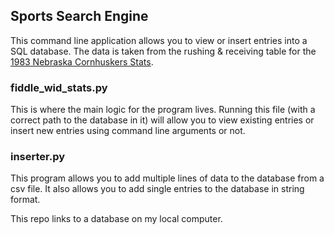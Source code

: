 ## Sports Search Engine
This command line application allows you to view or insert entries into a SQL database. The data is taken from the rushing & receiving table for the [1983 Nebraska Cornhuskers Stats](http://www.sports-reference.com/cfb/schools/nebraska/1983.html#rushing_and_receiving::none).

### fiddle_wid_stats.py
This is where the main logic for the program lives. Running this file (with a correct path to the database in it) will allow you to view existing entries or insert new entries using command line arguments or not.

### inserter.py
This program allows you to add multiple lines of data to the database from a csv file. It also allows you to add single entries to the database in string format.

This repo links to a database on my local computer. 
